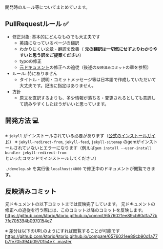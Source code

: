 開発時のルール等についてまとめています。

## PullRequestルール ✅

* 修正対象: 基本的にどんなものでも大丈夫です
  * 英語になっているページの翻訳
  * わかりにくい文章・翻訳を改善（ **元の翻訳は一切気にせずよりわかりやすいと思う訳をご提案ください**）
  * typoの修正
  * [元ドキュメント](https://ktor.io)の修正への追従（後述の`反映済みコミット`の章を参照）
* ルール: 特にありません
  * タイトル・説明・コミットメッセージ等は日本語で作成していただいて大丈夫です。記法に指定はありません。
* 方針
  * 原文を直訳するよりも、多少情報が落ちる・変更されるとしても意訳して読みやすくしたほうがいいと思っています。

## 開発方法 💻

※ `jekyll` がインストールされている必要があります（[公式のインストールガイド](http://jekyllrb-ja.github.io/docs/installation/)）
※ `jekyll-redirect-from`, `jekyll-feed`, `jekyll-sitemap` のgemがインストールされていないとエラーになります（例えば`gem install --user-install bundler jekyll-redirect-from`といったコマンドでインストールしてください）

`./develop.sh` を実行後 `localhost:4000` で修正中のドキュメントが閲覧できます。

## 反映済みコミット

元ドキュメントの以下コミットまでは反映完了しています。
元ドキュメントの修正への追従を行う際には、このコミット以降のコミットを反映します。
https://github.com/ktorio/ktorio.github.io/commit/6576021ee89cb90d1a77b7fe705394b0970154e7

※ 差分は以下のURLのようにすれば閲覧することが可能です
https://github.com/ktorio/ktorio.github.io/compare/6576021ee89cb90d1a77b7fe705394b0970154e7...master
